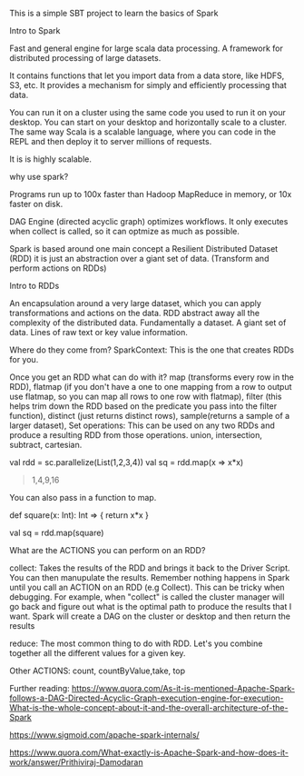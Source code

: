 This is a simple  SBT project to learn the basics of Spark


Intro to Spark

Fast and general engine for large scala data processing. A framework for distributed processing of large datasets. 

It contains functions that let you import data from a data store, like HDFS, S3, etc. It provides a mechanism for simply and efficiently processing that data. 

You can run it on a cluster using the same code you used to run it on your desktop. You can start on your desktop and horizontally scale to a cluster. The same way Scala is a scalable language, where you can code in the REPL and then deploy it to server millions of requests. 

It is is highly scalable. 

why use spark?

Programs run up to 100x faster than Hadoop MapReduce in memory, or 10x faster on disk. 


DAG Engine (directed acyclic graph) optimizes workflows. It only executes when collect is called, so it can optmize as much as possible. 

Spark is based around one main concept a Resilient Distributed Dataset (RDD) it is just an abstraction over a giant set of data. (Transform and perform actions on RDDs)


Intro to RDDs

An encapsulation around a very large dataset, which you can apply transformations and actions on the data. RDD abstract away all the complexity of the distributed data. Fundamentally a dataset. A giant set of data. Lines of raw text or key value information. 

Where do they come from?
SparkContext: This is the one that creates RDDs for you. 

Once you get an RDD what can do with it?
map (transforms every row in the RDD), 
flatmap (if you don't have a one to one mapping from a row to output use flatmap, so you can map all rows to one row with flatmap), 
filter (this helps trim down the RDD based on the predicate you pass into the filter function), 
distinct (just returns distinct rows), 
sample(returns a sample of a larger dataset), 
Set operations: This can be used on any two RDDs and produce a resulting RDD from those operations.
union, intersection, subtract, cartesian. 

val rdd = sc.parallelize(List(1,2,3,4))
val sq = rdd.map(x => x*x)
> 1,4,9,16

You can also pass in a function to map. 

def square(x: Int): Int => {
	return x*x
}

val sq = rdd.map(square)

What are the ACTIONS you can perform on an RDD?

collect:
Takes the results of the RDD and brings it back to the Driver Script. You can then manupulate the results. Remember nothing happens in Spark until you call an ACTION on an RDD (e.g Collect). This can be tricky when debugging. For example, when "collect" is called the cluster manager will go back and figure out what is the optimal path to produce the results that I want. 
Spark will create a DAG on the cluster or desktop and then return the results

reduce:
The most common thing to do with RDD. Let's you combine together all the different values for a given key.

Other ACTIONS: count, countByValue,take, top

Further reading:
https://www.quora.com/As-it-is-mentioned-Apache-Spark-follows-a-DAG-Directed-Acyclic-Graph-execution-engine-for-execution-What-is-the-whole-concept-about-it-and-the-overall-architecture-of-the-Spark

https://www.sigmoid.com/apache-spark-internals/

https://www.quora.com/What-exactly-is-Apache-Spark-and-how-does-it-work/answer/Prithiviraj-Damodaran















